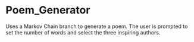 # Poem_Generator
Uses a Markov Chain branch to generate a poem. The user is prompted to set the number of words and select the three inspiring authors.
